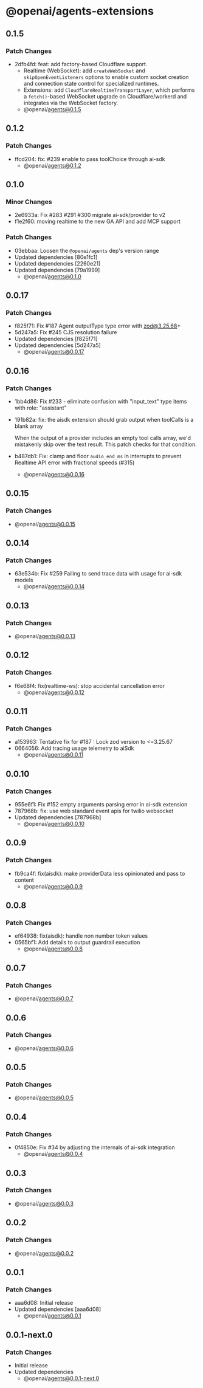 # @openai/agents-extensions

## 0.1.5

### Patch Changes

- 2dfb4fd: feat: add factory-based Cloudflare support.
  - Realtime (WebSocket): add `createWebSocket` and `skipOpenEventListeners` options to enable
    custom socket creation and connection state control for specialized runtimes.
  - Extensions: add `CloudflareRealtimeTransportLayer`, which performs a `fetch()`-based WebSocket
    upgrade on Cloudflare/workerd and integrates via the WebSocket factory.
  - @openai/agents@0.1.5

## 0.1.2

### Patch Changes

- ffcd204: fix: #239 enable to pass toolChoice through ai-sdk
  - @openai/agents@0.1.2

## 0.1.0

### Minor Changes

- 2e6933a: Fix #283 #291 #300 migrate ai-sdk/provider to v2
- f1e2f60: moving realtime to the new GA API and add MCP support

### Patch Changes

- 03ebbaa: Loosen the `@openai/agents` dep's version range
- Updated dependencies [80e1fc1]
- Updated dependencies [2260e21]
- Updated dependencies [79a1999]
  - @openai/agents@0.1.0

## 0.0.17

### Patch Changes

- f825f71: Fix #187 Agent outputType type error with zod@3.25.68+
- 5d247a5: Fix #245 CJS resolution failure
- Updated dependencies [f825f71]
- Updated dependencies [5d247a5]
  - @openai/agents@0.0.17

## 0.0.16

### Patch Changes

- 1bb4d86: Fix #233 - eliminate confusion with "input_text" type items with role: "assistant"
- 191b82a: fix: the aisdk extension should grab output when toolCalls is a blank array

  When the output of a provider includes an empty tool calls array, we'd mistakenly skip over the text result. This patch checks for that condition.

- b487db1: Fix: clamp and floor `audio_end_ms` in interrupts to prevent Realtime API error with fractional speeds (#315)
  - @openai/agents@0.0.16

## 0.0.15

### Patch Changes

- @openai/agents@0.0.15

## 0.0.14

### Patch Changes

- 63e534b: Fix #259 Failing to send trace data with usage for ai-sdk models
  - @openai/agents@0.0.14

## 0.0.13

### Patch Changes

- @openai/agents@0.0.13

## 0.0.12

### Patch Changes

- f6e68f4: fix(realtime-ws): stop accidental cancellation error
  - @openai/agents@0.0.12

## 0.0.11

### Patch Changes

- a153963: Tentative fix for #187 : Lock zod version to <=3.25.67
- 0664056: Add tracing usage telemetry to aiSdk
  - @openai/agents@0.0.11

## 0.0.10

### Patch Changes

- 955e6f1: Fix #152 empty arguments parsing error in ai-sdk extension
- 787968b: fix: use web standard event apis for twilio websocket
- Updated dependencies [787968b]
  - @openai/agents@0.0.10

## 0.0.9

### Patch Changes

- fb9ca4f: fix(aisdk): make providerData less opinionated and pass to content
  - @openai/agents@0.0.9

## 0.0.8

### Patch Changes

- ef64938: fix(aisdk): handle non number token values
- 0565bf1: Add details to output guardrail execution
  - @openai/agents@0.0.8

## 0.0.7

### Patch Changes

- @openai/agents@0.0.7

## 0.0.6

### Patch Changes

- @openai/agents@0.0.6

## 0.0.5

### Patch Changes

- @openai/agents@0.0.5

## 0.0.4

### Patch Changes

- 0f4850e: Fix #34 by adjusting the internals of ai-sdk integration
  - @openai/agents@0.0.4

## 0.0.3

### Patch Changes

- @openai/agents@0.0.3

## 0.0.2

### Patch Changes

- @openai/agents@0.0.2

## 0.0.1

### Patch Changes

- aaa6d08: Initial release
- Updated dependencies [aaa6d08]
  - @openai/agents@0.0.1

## 0.0.1-next.0

### Patch Changes

- Initial release
- Updated dependencies
  - @openai/agents@0.0.1-next.0
